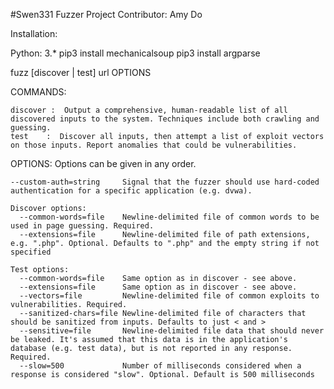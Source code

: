 #Swen331 Fuzzer Project
Contributor: Amy Do

Installation:

   Python: 3.*
   pip3 install mechanicalsoup
   pip3 install argparse

  fuzz [discover | test] url OPTIONS

  COMMANDS:

    discover :  Output a comprehensive, human-readable list of all discovered inputs to the system. Techniques include both crawling and guessing.
    test    :  Discover all inputs, then attempt a list of exploit vectors on those inputs. Report anomalies that could be vulnerabilities.

  OPTIONS:
    Options can be given in any order.

    --custom-auth=string     Signal that the fuzzer should use hard-coded authentication for a specific application (e.g. dvwa).

    Discover options:
      --common-words=file    Newline-delimited file of common words to be used in page guessing. Required.
      --extensions=file      Newline-delimited file of path extensions, e.g. ".php". Optional. Defaults to ".php" and the empty string if not specified
 
    Test options:
      --common-words=file    Same option as in discover - see above.
      --extensions=file      Same option as in discover - see above.
      --vectors=file         Newline-delimited file of common exploits to vulnerabilities. Required.
      --sanitized-chars=file Newline-delimited file of characters that should be sanitized from inputs. Defaults to just < and >
      --sensitive=file       Newline-delimited file data that should never be leaked. It's assumed that this data is in the application's database (e.g. test data), but is not reported in any response. Required.
      --slow=500             Number of milliseconds considered when a response is considered "slow". Optional. Default is 500 milliseconds

